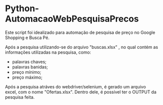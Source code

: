# Python-AutomacaoWebPesquisaPrecos

Este script foi idealizado para automação de pesquisa de preço no Google Shopping e Busca Pé.

Após a pesquisa utilizando-se do arquivo "buscas.xlsx" , no qual contém as informações utilizadas na pesquisa, como:

- palavras chaves;
- palavras banidas;
- preço mínimo;
- preço máximo;

Após a pesquisa atráves do webdriver/selenium, é gerado um arquivo excel, com o nome "Ofertas.xlsx". Dentro dele, é possível ter o OUTPUT da pesquisa feita.

